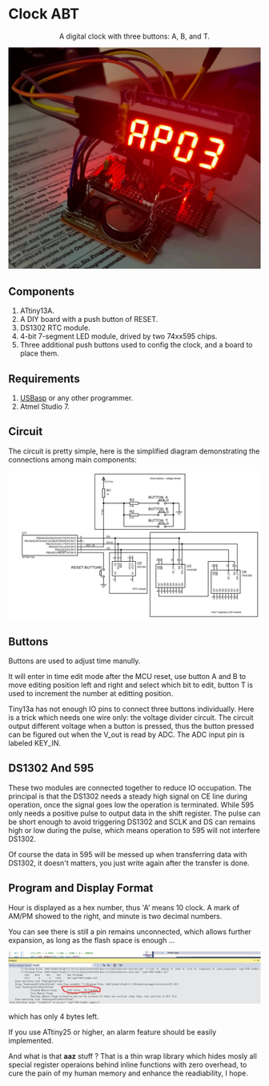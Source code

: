 # Clock ABT

<p style="text-align:center">A digital clock with three buttons: A, B, and T.</p> 

![](https://raw.githubusercontent.com/marshfolx/pics/master/Photo_0514_1a-m.jpg)

## Components

1. ATtiny13A.
2. A DIY board with a push button of RESET. 
3. DS1302 RTC module.
4. 4-bit 7-segment LED module, drived by two 74xx595 chips.
5. Three additional push buttons used to config the clock, and a board to place them.

## Requirements

1. [USBasp](https://www.fischl.de/usbasp/) or any other programmer.
2. Atmel Studio 7.

## Circuit

The circuit is pretty simple, here is the simplified diagram demonstrating the connections among main components:

![](https://raw.githubusercontent.com/marshfolx/pics/master/ABT%20simplified%20disgram.jpg)

## Buttons

Buttons are used to adjust time manully. 

It will enter in time edit mode after the MCU reset, use button A and B to move editing position left and right and select which bit to edit,  button T is used to increment the number at editting position.

Tiny13a has not enough IO pins to connect three buttons individually. Here is a trick which needs one wire only: the voltage divider circuit. The circuit output different voltage when a button is pressed, thus the button pressed can be figured out when the V_out  is read by ADC. The ADC input pin is labeled KEY_IN.

## DS1302 And 595

These two modules are connected together to reduce IO occupation. The principal is that the DS1302 needs a steady high signal on CE line during operation, once the signal goes low the operation is terminated. While 595 only needs a positive pulse to output data in the shift register. The pulse can be short enough to avoid triggering DS1302 and SCLK and DS can remains high or low during the pulse,  which means operation to 595 will not interfere DS1302. 

Of course the data in 595 will be messed up when transferring data with DS1302, it doesn't matters, you just write again after the transfer is done.

## Program and Display Format

Hour is displayed as a hex number, thus 'A' means 10 clock. A mark of AM/PM showed to the right, and minute is two decimal numbers.

You can see there is still a pin remains unconnected, which allows further expansion, as long as the flash space is enough ... 

![](https://raw.githubusercontent.com/marshfolx/pics/master/%E6%89%B9%E6%B3%A8%202020-05-15%20023111.jpg)

which has only 4 bytes left.

If you use ATtiny25 or higher, an alarm feature should be easily implemented.



And what is that **aaz** stuff ?  That is a thin wrap library which hides mosly all special register operaions behind inline functions with zero overhead, to cure the pain of my human memory and enhance the readiability, I hope.